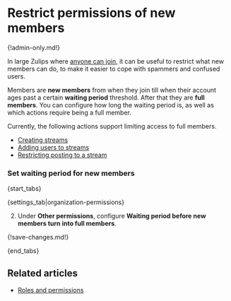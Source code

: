 # Restrict permissions of new members

{!admin-only.md!}

In large Zulips where
[anyone can join](/help/allow-anyone-to-join-without-an-invitation), it can
be useful to restrict what new members can do, to make it easier to cope
with spammers and confused users.

Members are **new members** from when they join till when their account ages
past a certain **waiting period** threshold. After that they are **full members**.
You can configure how long the waiting period is, as well as which actions require
being a full member.

Currently, the following actions support limiting access to full members.

- [Creating streams](/help/configure-who-can-create-streams)
- [Adding users to streams](/help/configure-who-can-invite-to-streams)
- [Restricting posting to a stream](/help/stream-sending-policy)

### Set waiting period for new members

{start_tabs}

{settings_tab|organization-permissions}

2. Under **Other permissions**, configure **Waiting period before new members turn into full members**.

{!save-changes.md!}

{end_tabs}

## Related articles

- [Roles and permissions](/help/roles-and-permissions)
